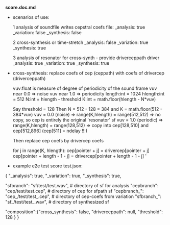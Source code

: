 __score.doc.md__



 * scenarios of use:

     1 analysis of soundfile writes cepstral coefs file:
         _analysis: true
         _variation: false
         _synthesis: false

     2 cross-synthesis or time-stretch
         _analysis: false
         _variation: true
         _synthesis: true

     3 analysis of resonator for cross-synth - provide driverceppath driver
         _analysis: true
         _variation: true
         _synthesis: true



 * cross-synthesis:
     replace coefs of cep (ceppath) with coefs of drivercep (driverceppath)

     vuv:float is measure of degree of periodicity of the sound frame
     vuv near 0.0 => noise
     vuv near 1.0 => periodicity
     length:int = 1024
     hlength:int = 512
     N:int = hlength - threshold
     K:int = math.floor(hlength - N\*vuv)
    
     Say threshold = 128
     Then N = 512 - 128 = 384
     and  K = math.floor(512 - 384*vuv)
     vuv = 0.0 (noise) => range(K,hlength) = range(512,512) 
         => no copy,  so cep is entirely the original 'resonator' sf
     vuv = 1.0 (periodic) => range(K,hlength) = range(128,512) 
         => copy into cep[128,510] and cep[512,896] (cep[511] = ndelay !!!)


     Then replace cep coefs by drivercep coefs 
    
     for j in range(K, hlength):
         cep[pointer + j] = drivercep[pointer + j]
         cep[pointer + length - 1 - j] = drivercep[pointer + length - 1 - j]
'


* example e2e test score test.json:

{ "_analysis": true,
  "_variation": true,
  "_synthesis": true,

  "sfbranch": "sf/test/test.wav",           # directory of sf for analysis
  "cepbranch": "cep/test/test.cep",   # directory of cep for sfpath sf
  "cepbranch_": "cep_/test/test_.cep",  # directory of cep-coefs from variation
  "sfbranch_": "sf_/test/test_.wav",      # directory of synthesized sf

  "composition":{"cross_synthesis": false,
                 "driverceppath": null, 
                 "threshold": 128 }
}

